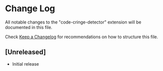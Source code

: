 # Change Log

All notable changes to the "code-cringe-detector" extension will be documented in this file.

Check [Keep a Changelog](http://keepachangelog.com/) for recommendations on how to structure this file.

## [Unreleased]

- Initial release